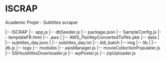 # ISCRAP
Academic Projet - Subtitles scraper


|-- ISCRAP
    |-- app.js
    |-- dbSeeder.js
    |-- package.json
    |-- SampleConfig.js
    |-- templateFR.html
    |-- .aws
    |   |-- AWS_PairKeyConvertedToPkk.pkk
    |-- data
    |   |-- subtitles_day.json
    |   |-- subtitles_day.txt
    |-- ddl_batch
    |-- img
    |-- lib
    |   |-- db.js
    |-- logs
    |-- modules
        |-- awsManager.js
        |-- movieCollectionPopulater.js
        |-- SSHsubtitlesDownloader.js
        |-- wpPoster.js
        |-- zipUploader.js
